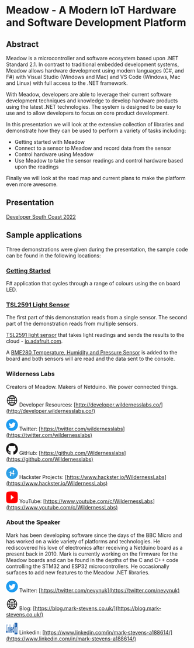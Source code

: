# Meadow - A Modern IoT Hardware and Software Development Platform

## Abstract

Meadow is a microcontroller and software ecosystem based upon .NET Standard 2.1.  In contrast to traditional embedded development systems, Meadow allows hardware development using modern languages (C#, and F#) with Visual Studio (Windows and Mac) and VS Code (Windows, Mac and Linux) with full access to the .NET framework.

With Meadow, developers are able to leverage their current software development techniques and knowledge to develop hardware products using the latest .NET technologies.  The system is designed to be easy to use and to allow developers to focus on core product development.

In this presentation we will look at the extensive collection of libraries and demonstrate how they can be used to perform a variety of tasks including:

* Getting started with Meadow
* Connect to a sensor to Meadow and record data from the sensor
* Control hardware using Meadow
* Use Meadow to take the sensor readings and control hardware based upon the readings

Finally we will look at the road map and current plans to make the platform even more awesome.

## Presentation

[Developer South Coast 2022](./Meadow-DeveloperSouthCoast2022.pdf)

## Sample applications

Three demonstrations were given during the presentation, the sample code can be found in the following locations:

### [Getting Started](01-GettingStarted/Readme.md)

F# application that cycles through a range of colours using the on board LED.

### [TSL2591 Light Sensor](02-LightSensor/Readme.md)

The first part of this demonstration reads from a single sensor.  The second part of the demonstration reads from multiple sensors.

[TSL2591 light sensor](https://coolcomponents.co.uk/products/tsl2591-high-dynamic-range-digital-light-sensor-stemma-qt?_pos=5&_sid=cb5eb073a&_ss=r) that takes light readings and sends the results to the cloud - [io.adafruit.com](https://io.adafruit.com/).

A [BME280 Temperature, Humidity and Pressure Sensor](https://coolcomponents.co.uk/products/atmospheric-sensor-breakout-bme280?_pos=3&_sid=9ab60170b&_ss=r) is added to the board and both sensors will are read and the data sent to the console.

### Wilderness Labs

Creators of Meadow. Makers of Netduino. We power connected things.

<img src="../SocialMediaIcons/WWWIcon.png" height="32px" width="32px"> Developer Resources: [http://developer.wildernesslabs.co/](http://developer.wildernesslabs.co/)

<img src="../SocialMediaIcons/Twitter/Twitter-circle-blue.png" height="32px" width="32px"> Twitter: [https://twitter.com/wildernesslabs](https://twitter.com/wildernesslabs)

<img src="../SocialMediaIcons/GitHub/GitHub-Mark-32px.png" height="32px" width="32px"> GitHub: [https://github.com/Wildernesslabs](https://github.com/Wildernesslabs)

<img src="../SocialMediaIcons/Hackster/Hackster-Mark_RGB.png" height="32px" width="32px"> Hackster Projects: [https://www.hackster.io/WildernessLabs](https://www.hackster.io/WildernessLabs)

<img src="../SocialMediaIcons/Youtube/youtube_social_icon_white.png" height="32px" width="32px"> YouTube: [https://www.youtube.com/c/WildernessLabs](https://www.youtube.com/c/WildernessLabs)


### About the Speaker

Mark has been developing software since the days of the BBC Micro and has worked on a wide variety of platforms and technologies. He rediscovered his love of electronics after receiving a Netduino board as a present back in 2010.  Mark is currently working on the firmware for the Meadow boards and can be found in the depths of the C and C++ code controlling the STM32 and ESP32 microcontrollers.  He occasionally surfaces to add new features to the Meadow .NET libraries.

<img src="../SocialMediaIcons/Twitter/Twitter-circle-blue.png" height="32px" width="32px"> Twitter: [https://twitter.com/nevynuk](https://twitter.com/nevynuk)

<img src="../SocialMediaIcons/WWWIcon.png" height="32px" width="32px"> Blog: [https://blog.mark-stevens.co.uk/](https://blog.mark-stevens.co.uk/)

<img src="../SocialMediaIcons/Linkedin/LI-Logo.png" height="32px" width="32px"> Linkedin: [https://www.linkedin.com/in/mark-stevens-a188614/](https://www.linkedin.com/in/mark-stevens-a188614/)
